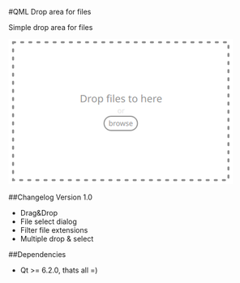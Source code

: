 #QML Drop area for files

Simple drop area for files

![DropAreaPreview](/preview.png)

##Changelog
Version 1.0
- Drag&Drop
- File select dialog
- Filter file extensions
- Multiple drop & select

##Dependencies
 - Qt >= 6.2.0, thats all =)